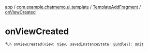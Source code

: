 [app](../../index.md) / [com.example.chatmemo.ui.template](../index.md) / [TemplateAddFragment](index.md) / [onViewCreated](./on-view-created.md)

# onViewCreated

`fun onViewCreated(view: `[`View`](https://developer.android.com/reference/android/view/View.html)`, savedInstanceState: `[`Bundle`](https://developer.android.com/reference/android/os/Bundle.html)`?): `[`Unit`](https://kotlinlang.org/api/latest/jvm/stdlib/kotlin/-unit/index.html)